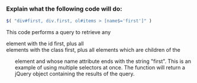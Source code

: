 ### Explain what the following code will do:
```js
$( "div#first, div.first, ol#items > [name$='first']" )
```

This code performs a query to retrieve any <div> element with the id first, plus all <div> elements with the class first, plus all elements which are children of the <ol id="items"> element and whose name attribute ends with the string "first". This is an example of using multiple selectors at once. The function will return a jQuery object containing the results of the query.
